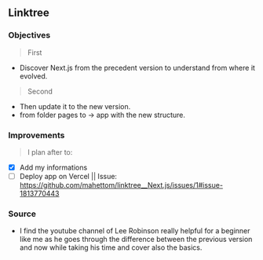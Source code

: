 ## Linktree

### Objectives

> First

- Discover Next.js from the precedent version to understand from where it evolved.

> Second

- Then update it to the new version.
- from folder pages to -> app with the new structure.

### Improvements

> I plan after to:

- [x] Add my informations
- [ ] Deploy app on Vercel || Issue: https://github.com/mahettom/linktree__Next.js/issues/1#issue-1813770443

### Source

- I find the youtube channel of Lee Robinson really helpful for a beginner like me as he goes through the difference between the previous version and now while taking his time and cover also the basics.
